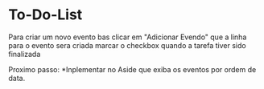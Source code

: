 # To-Do-List

Para criar um novo evento bas clicar em "Adicionar Evendo" que a linha para o evento sera criada
marcar o checkbox quando a tarefa tiver sido finalizada

Proximo passo:
  *Inplementar no Aside que exiba os eventos por ordem de data.
